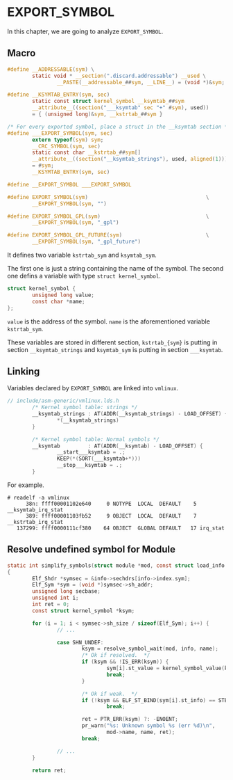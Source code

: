 # EXPORT_SYMBOL

In this chapter, we are going to analyze `EXPORT_SYMBOL`.

## Macro

```c
#define __ADDRESSABLE(sym) \
        static void * __section(".discard.addressable") __used \
                __PASTE(__addressable_##sym, __LINE__) = (void *)&sym;

#define __KSYMTAB_ENTRY(sym, sec)                                       \
        static const struct kernel_symbol __ksymtab_##sym               \
        __attribute__((section("___ksymtab" sec "+" #sym), used))       \
        = { (unsigned long)&sym, __kstrtab_##sym }

/* For every exported symbol, place a struct in the __ksymtab section */
#define ___EXPORT_SYMBOL(sym, sec)                                      \
        extern typeof(sym) sym;                                         \
        __CRC_SYMBOL(sym, sec)                                          \
        static const char __kstrtab_##sym[]                             \
        __attribute__((section("__ksymtab_strings"), used, aligned(1))) \
        = #sym;                                                         \
        __KSYMTAB_ENTRY(sym, sec)

#define __EXPORT_SYMBOL ___EXPORT_SYMBOL

#define EXPORT_SYMBOL(sym)                                      \
        __EXPORT_SYMBOL(sym, "")

#define EXPORT_SYMBOL_GPL(sym)                                  \
        __EXPORT_SYMBOL(sym, "_gpl")

#define EXPORT_SYMBOL_GPL_FUTURE(sym)                           \
        __EXPORT_SYMBOL(sym, "_gpl_future")
```

It defines two variable `kstrtab_sym` and `ksymtab_sym`.

The first one is just a string containing the name of the symbol.
The second one defins a variable with type `struct kernel_symbol`.

```c
struct kernel_symbol {
        unsigned long value;
        const char *name;
};
```

`value` is the address of the symbol. `name` is the aforementioned
variable `kstrtab_sym`.

These variables are stored in different section, `kstrtab_{sym}` is putting
in section `__ksymtab_strings` and `ksymtab_sym` is putting in
section `___ksymtab`.

## Linking

Variables declared by `EXPORT_SYMBOL` are linked into `vmlinux`.

```c
// include/asm-generic/vmlinux.lds.h
        /* Kernel symbol table: strings */                              \
        __ksymtab_strings : AT(ADDR(__ksymtab_strings) - LOAD_OFFSET) { \
                *(__ksymtab_strings)                                    \
        }

        /* Kernel symbol table: Normal symbols */                       \
        __ksymtab         : AT(ADDR(__ksymtab) - LOAD_OFFSET) {         \
                __start___ksymtab = .;                                  \
                KEEP(*(SORT(___ksymtab+*)))                             \
                __stop___ksymtab = .;                                   \
        }                                                               \
```

For example.

```
# readelf -a vmlinux
      38n: ffff00001102e640     0 NOTYPE  LOCAL  DEFAULT    5 __ksymtab_irq_stat
      389: ffff00001103fb52     9 OBJECT  LOCAL  DEFAULT    7 __kstrtab_irq_stat
   137299: ffff0000111cf380    64 OBJECT  GLOBAL DEFAULT   17 irq_stat
```

## Resolve undefined symbol for Module

```c
static int simplify_symbols(struct module *mod, const struct load_info *info)
{
        Elf_Shdr *symsec = &info->sechdrs[info->index.sym];
        Elf_Sym *sym = (void *)symsec->sh_addr;
        unsigned long secbase;
        unsigned int i;
        int ret = 0;
        const struct kernel_symbol *ksym;

        for (i = 1; i < symsec->sh_size / sizeof(Elf_Sym); i++) {
                // ...

                case SHN_UNDEF:
                        ksym = resolve_symbol_wait(mod, info, name);
                        /* Ok if resolved.  */
                        if (ksym && !IS_ERR(ksym)) {
                                sym[i].st_value = kernel_symbol_value(ksym);
                                break;
                        }

                        /* Ok if weak.  */
                        if (!ksym && ELF_ST_BIND(sym[i].st_info) == STB_WEAK)
                                break;

                        ret = PTR_ERR(ksym) ?: -ENOENT;
                        pr_warn("%s: Unknown symbol %s (err %d)\n",
                                mod->name, name, ret);
                        break;

                // ...
        }

        return ret;
```